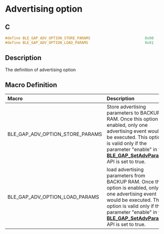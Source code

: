 # Advertising option

## C

```c
#define BLE_GAP_ADV_OPTION_STORE_PARAMS                         0x00
#define BLE_GAP_ADV_OPTION_LOAD_PARAMS                          0x01
```

## Description

The definition of advertising option

## Macro Definition

|Macro|Description|
|:---|:---|
|BLE_GAP_ADV_OPTION_STORE_PARAMS|Store advertising parameters to BACKUP RAM. Once this option is enabled, only one advertising event would be executed.                                                                                 This option is valid only if the parameter "enable" in the **[BLE_GAP_SetAdvParams](GUID-C83EA34F-BB67-4EBB-96B0-0A200E76770A.md)** API is set to true.|
|BLE_GAP_ADV_OPTION_LOAD_PARAMS|load advertising parameters from BACKUP RAM. Once this option is enabled, only one advertising event would be executed.                                                                                 This option is valid only if the parameter "enable" in the **[BLE_GAP_SetAdvParams](GUID-C83EA34F-BB67-4EBB-96B0-0A200E76770A.md)** API is set to true.|
